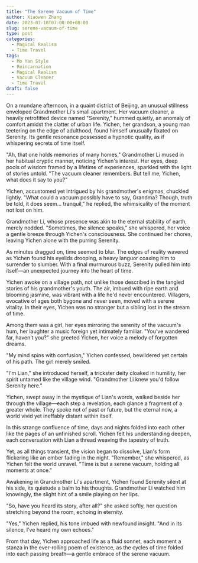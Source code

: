 ```yaml
---
title: "The Serene Vacuum of Time"
author: Xiaowen Zhang
date: 2023-07-10T07:00:00+08:00
slug: serene-vacuum-of-time
type: post
categories:
  - Magical Realism
  - Time Travel
tags:
  - Mo Yan Style
  - Reincarnation
  - Magical Realism
  - Vacuum Cleaner
  - Time Travel
draft: false
---
```


On a mundane afternoon, in a quaint district of Beijing, an unusual stillness enveloped Grandmother Li's small apartment. Her vacuum cleaner, a heavily retrofitted device named "Serenity," hummed quietly, an anomaly of comfort amidst the clatter of urban life. Yichen, her grandson, a young man teetering on the edge of adulthood, found himself unusually fixated on Serenity. Its gentle resonance possessed a hypnotic quality, as if whispering secrets of time itself.

"Ah, that one holds memories of many homes," Grandmother Li mused in her habitual cryptic manner, noticing Yichen's interest. Her eyes, deep pools of wisdom framed by a lifetime of experiences, sparkled with the light of stories untold. "The vacuum cleaner remembers. But tell me, Yichen, what does it say to you?"

Yichen, accustomed yet intrigued by his grandmother's enigmas, chuckled lightly. "What could a vacuum possibly have to say, Grandma? Though, truth be told, it does seem... tranquil," he replied, the whimsicality of the moment not lost on him.

Grandmother Li, whose presence was akin to the eternal stability of earth, merely nodded. "Sometimes, the silence speaks," she whispered, her voice a gentle breeze through Yichen's consciousness. She continued her chores, leaving Yichen alone with the purring Serenity.

As minutes dragged on, time seemed to blur. The edges of reality wavered as Yichen found his eyelids drooping, a heavy languor coaxing him to surrender to slumber. With a final murmurous buzz, Serenity pulled him into itself—an unexpected journey into the heart of time.

Yichen awoke on a village path, not unlike those described in the tangled stories of his grandmother's youth. The air, imbued with ripe earth and blooming jasmine, was vibrant with a life he'd never encountered. Villagers, evocative of ages both bygone and never seen, moved with a serene vitality. In their eyes, Yichen was no stranger but a sibling lost in the stream of time.

Among them was a girl, her eyes mirroring the serenity of the vacuum's hum, her laughter a music foreign yet intimately familiar. "You’ve wandered far, haven't you?" she greeted Yichen, her voice a melody of forgotten dreams.

"My mind spins with confusion," Yichen confessed, bewildered yet certain of his path. The girl merely smiled.

"I'm Lian," she introduced herself, a trickster deity cloaked in humility, her spirit untamed like the village wind. "Grandmother Li knew you'd follow Serenity here."

Yichen, swept away in the mystique of Lian's words, walked beside her through the village—each step a revelation, each glance a fragment of a greater whole. They spoke not of past or future, but the eternal now, a world vivid yet ineffably distant within itself.

In this strange confluence of time, days and nights folded into each other like the pages of an unfinished scroll. Yichen felt his understanding deepen, each conversation with Lian a thread weaving the tapestry of truth.

Yet, as all things transient, the vision began to dissolve, Lian's form flickering like an ember fading in the night. "Remember," she whispered, as Yichen felt the world unravel. "Time is but a serene vacuum, holding all moments at once."

Awakening in Grandmother Li's apartment, Yichen found Serenity silent at his side, its quietude a balm to his thoughts. Grandmother Li watched him knowingly, the slight hint of a smile playing on her lips.

"So, have you heard its story, after all?" she asked softly, her question stretching beyond the room, echoing in eternity.

"Yes," Yichen replied, his tone imbued with newfound insight. "And in its silence, I’ve heard my own echoes."

From that day, Yichen approached life as a fluid sonnet, each moment a stanza in the ever-rolling poem of existence, as the cycles of time folded into each passing breath—a gentle embrace of the serene vacuum.